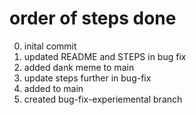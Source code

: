 # order of steps done
0. inital commit
1. updated README and STEPS in bug fix
2. added dank meme to main
3. update steps further in bug-fix
4. added to main
5. created bug-fix-experiemental branch